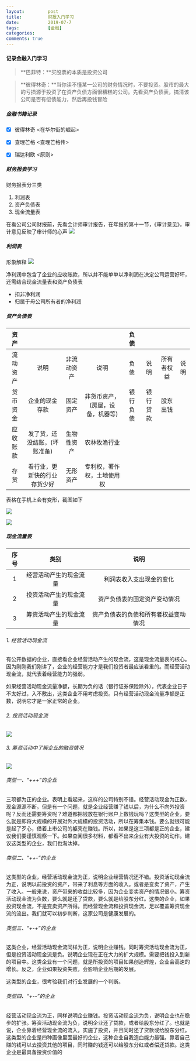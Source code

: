 ```yaml
---
layout:         post
title:          财报入门学习
date:           2019-07-7
tags:           [金融]
categories:
comments: true
---
```


#### 记录金融入门学习
> **巴菲特：**买股票的本质是投资公司

> **彼得林奇：**当你读不懂某一公司的财务情况时，不要投资。股市的最大的亏损源于投资了在资产负债方面很糟糕的公司。先看资产负债表，搞清该公司是否有偿债能力，然后再投钱冒险


##### 金融书籍记录

* [x] 彼得林奇 <在华尔街的崛起>
* [x] 查理芒格 <查理芒格传>
* [x] 瑞达利欧 <原则>


##### 财务报表学习
 财务报表分三类
1. 利润表
2. 资产负债表
3. 现金流量表

在看公司公司财报前，先看会计师审计报告，在年报的第十一节，《审计意见》，审计意见反映了审计师的心声
![](http://fdfs.xmcdn.com/group49/M0A/82/E6/wKgKl1vyIimQcOpPAAFtInzQd2A978_mobile_large.png)

##### 利润表
形象解释
![](http://fdfs.xmcdn.com/group53/M09/02/0A/wKgLfFv7l6OyBzn2AAFRrI5yisI426_mobile_large.png)

净利润中包含了企业的应收账款，所以并不能单单以净利润在决定公司运营好坏，还需结合现金流量表和资产负债表
* 扣非净利润
* 归属于母公司所有者的净利润

##### 资产负债表

| 资产 |  |  |  | 负债 |  |  |  |
| :-: | :-: | :-: | :-: | :-: | :-: | :-: | :-: |
| 流动资产 | 说明 | 非流动资产 | 说明 | 负债 | 说明 | 所有者权益 | 说明 |
| 货币资金 | 企业的现金存款 | 固定资产 | 非货币资产，(房屋，设备，机器等) | 银行负债 | 银行贷款 | 股东出钱 |  |
| 应收账款 | 发了货，还没结账，(坏账准备) | 生物性资产 | 农林牧渔行业 |  |  |  |  |
| 存货 | 看行业，更新快的行业存货少好 | 无形资产 | 专利权，著作权，土地使用权 |  |  |  |  |

表格在手机上会有变形，截图如下

![](https://s2.ax1x.com/2019/07/12/ZfWbHP.png)

![](http://fdfs.xmcdn.com/group53/M07/D7/2D/wKgLcVwKI92jI9JaAAGHfFHmyt0046_mobile_large.png)

##### 现金流量表

| 序号 | 类别 | 说明 |
| :-: | :-: | :-: |
| 1 | 经营活动产生的现金流量  | 利润表收入支出现金的变化 |
| 2 | 投资活动产生的现金流量 | 资产负债表的固定资产变动情况 |
| 3 | 筹资活动产生的现金流量 | 资产负债表的负债和所有者权益变动情况 |

###### 1. 经营活动现金流
有公开数据的企业，直接看企业经营活动产生的现金流，这是现金流量表的核心。因为刚刚我们刚讲了，企业的经营能力才是我们投资者最应该看重的。而经营活动现金流，就代表着经营能力的强弱。

如果经营活动现金流量净额，长期为负的话（银行证券保险除外），代表企业日子不太好过，入不敷出，这类企业不用考虑投资。只有经营活动现金流量净额是正数，说明它才是一家正常的企业。

###### 2. 投资活动现金流
![](http://fdfs.xmcdn.com/group52/M01/59/BF/wKgLcFwZzTmDkUDgAAFRpaHBRiY184_mobile_large.png)

###### 3. 筹资活动中了解企业的融资情况
![](http://fdfs.xmcdn.com/group52/M01/59/E3/wKgLe1wZzTqS3C3gAADXdXRFjFY717_mobile_large.png)

###### 类型一、“+++”的企业

三项都为正的企业。表明上看起来，这样的公司特别不错。经营活动现金为正数，现金源源不断。但是有一个问题，就是企业经营赚了钱以后，为什么不向外投资呢？反而还需要筹资呢？难道都把钱放在银行账户上数钱玩吗？这类型的企业，要么就是即将大规模的开展对外大规模的投资活动，所以在筹集本钱。要么就很可能是起了歹心，借着上市公司的躯壳在赚钱。所以，如果是这三项都是正的企业，建议我们要谨慎观察一下。如果查阅很多材料，都看不出来企业有大投资的动作。建议这类型的企业，我们也淘汰掉。


###### 类型二、“++-”的企业

这类型的企业，经营活动现金流为正，说明企业经营情况还不错。投资活动现金流为正，说明以前投资的资产，带来了利息等方面的收入。或者是变卖了资产，产生了收入。一般来说，资产带来的收益比较多，因为企业变卖资产的情况很小。筹资活动现金流为负数，要么就是还了贷款，要么就是给股东分红。这类的企业，如果投资现金流，不是变卖资产所得。而经营现金流和投资现金流，足以覆盖筹资现金流的流出。我们就可以初步判断，这家公司是健康发展的。


###### 类型三、“+-+”的企业

这类企业，经营活动现金流同样为正，说明企业赚钱。同时筹资活动现金流为正，但是投资活动现金流是负。说明企业现在正在大力的扩大规模。需要把钱投入到新的项目中。这类企业有一个问题，就是所投资的项目如果创造辉煌，企业会高速的增长。反之，企业如果投资失败，会影响企业后期的发展。

这类型的企业，很考验我们对行业发展的一个判断。


###### 类型四、“+--”的企业

经营活动现金流为正，同样说明企业赚钱。投资活动现金流为负，说明企业也在稳步的扩张。筹资活动现金流为负，说明企业还了贷款，或者给股东分红了。也就是说，企业靠着经营现金流的流入，实施了投资，并且同时还了贷款或给股东分红。这类型的企业是四种画像里面最好的企业，这种企业自我造血能力最强。靠着自己赚的钱可以去投资其他的项目，同时赚的钱还可以给股东分红或者偿还贷款。这类企业是最具备投资价值的


